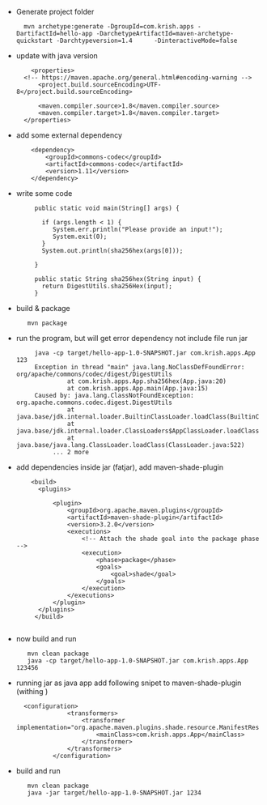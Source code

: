 * Generate project folder
  ```
    mvn archetype:generate -DgroupId=com.krish.apps -DartifactId=hello-app -DarchetypeArtifactId=maven-archetype-quickstart -Darchtypeversion=1.4      -DinteractiveMode=false
  ```
  
* update with java version
  ```
      <properties>
	<!-- https://maven.apache.org/general.html#encoding-warning -->
        <project.build.sourceEncoding>UTF-8</project.build.sourceEncoding>

        <maven.compiler.source>1.8</maven.compiler.source>
        <maven.compiler.target>1.8</maven.compiler.target>
    </properties>
  ```
* add some external dependency
    ```
        <dependency>
        	<groupId>commons-codec</groupId>
        	<artifactId>commons-codec</artifactId>
        	<version>1.11</version>
        </dependency>
    ```
    
* write some code
    ```
         public static void main(String[] args) {

           if (args.length < 1) {
              System.err.println("Please provide an input!");
              System.exit(0);
           }
           System.out.println(sha256hex(args[0]));

         }

         public static String sha256hex(String input) {
           return DigestUtils.sha256Hex(input);
         }
    ```
* build & package
    ```
       mvn package
    ```

* run the program, but will get error dependency not include file run jar 
  ```
       java -cp target/hello-app-1.0-SNAPSHOT.jar com.krish.apps.App 123
       Exception in thread "main" java.lang.NoClassDefFoundError: org/apache/commons/codec/digest/DigestUtils
               	at com.krish.apps.App.sha256hex(App.java:20)
              	at com.krish.apps.App.main(App.java:15)
       Caused by: java.lang.ClassNotFoundException: org.apache.commons.codec.digest.DigestUtils
              	at java.base/jdk.internal.loader.BuiltinClassLoader.loadClass(BuiltinClassLoader.java:602)
              	at java.base/jdk.internal.loader.ClassLoaders$AppClassLoader.loadClass(ClassLoaders.java:178)
               	at java.base/java.lang.ClassLoader.loadClass(ClassLoader.java:522)
          	... 2 more
  ```
* add dependencies inside jar (fatjar), add maven-shade-plugin
  ```
      <build>
        <plugins>

            <plugin>
                <groupId>org.apache.maven.plugins</groupId>
                <artifactId>maven-shade-plugin</artifactId>
                <version>3.2.0</version>
                <executions>
                    <!-- Attach the shade goal into the package phase -->
                    <execution>
                        <phase>package</phase>
                        <goals>
                            <goal>shade</goal>
                        </goals>
                    </execution>
                </executions>
            </plugin>
        </plugins>
       </build>
 
  ```
* now build and run
  ```
     mvn clean package
     java -cp target/hello-app-1.0-SNAPSHOT.jar com.krish.apps.App 123456
  ```
* running jar as java app add following snipet to maven-shade-plugin (withing <execution></execution>)
  ```
    <configuration>
				<transformers>
					<transformer implementation="org.apache.maven.plugins.shade.resource.ManifestResourceTransformer">
						<mainClass>com.krish.apps.App</mainClass>
					</transformer>
				</transformers>
			</configuration>
  
  ```
* build and run
  ```
     mvn clean package
     java -jar target/hello-app-1.0-SNAPSHOT.jar 1234
  ```

